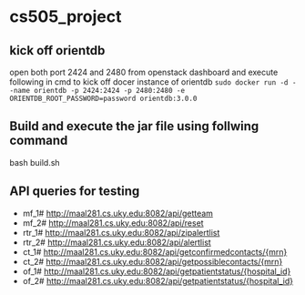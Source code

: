 # cs505_project


## kick off orientdb

open both port 2424 and 2480 from openstack dashboard and execute following in cmd to kick off docer instance of orientdb
`sudo docker run -d --name orientdb -p 2424:2424 -p 2480:2480 -e ORIENTDB_ROOT_PASSWORD=password orientdb:3.0.0`

## Build and execute the jar file using follwing command
bash build.sh


## API queries for testing
- mf_1# http://maal281.cs.uky.edu:8082/api/getteam
- mf_2# http://maal281.cs.uky.edu:8082/api/reset
- rtr_1# http://maal281.cs.uky.edu:8082/api/zipalertlist
- rtr_2# http://maal281.cs.uky.edu:8082/api/alertlist
- ct_1# http://maal281.cs.uky.edu:8082/api/getconfirmedcontacts/{mrn}
- ct_2# http://maal281.cs.uky.edu:8082/api/getpossiblecontacts/{mrn} 
- of_1# http://maal281.cs.uky.edu:8082/api/getpatientstatus/{hospital_id} 
- of_2# http://maal281.cs.uky.edu:8082/api/getpatientstatus/{hospital_id} 

